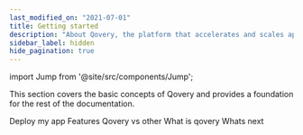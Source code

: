 ```yaml
---
last_modified_on: "2021-07-01"
title: Getting started
description: "About Qovery, the platform that accelerates and scales application development cycle with zero infrastructure management investment."
sidebar_label: hidden
hide_pagination: true
---
```


import Jump from '@site/src/components/Jump';

This section covers the basic concepts of Qovery and provides a foundation for the rest of the documentation.

<Jump to="/docs/getting-started/deploy-my-app/">Deploy my app</Jump>
<Jump to="/docs/getting-started/features/">Features</Jump>
<Jump to="/docs/getting-started/qovery-vs-other/">Qovery vs other</Jump>
<Jump to="/docs/getting-started/what-is-qovery/">What is qovery</Jump>
<Jump to="/docs/getting-started/whats-next/">Whats next</Jump>




